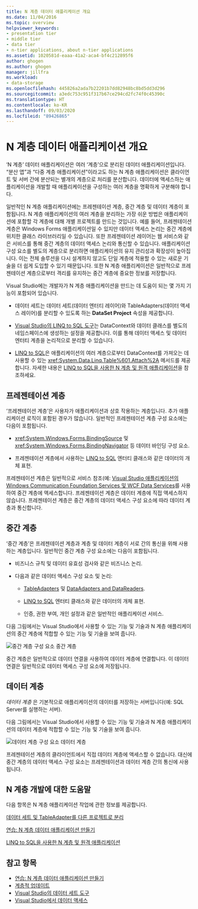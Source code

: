 ```yaml
---
title: N 계층 데이터 애플리케이션 개요
ms.date: 11/04/2016
ms.topic: overview
helpviewer_keywords:
- presentation tier
- middle tier
- data tier
- n-tier applications, about n-tier applications
ms.assetid: 1020581d-eaaa-41a2-aca4-bf4c212895f6
author: ghogen
ms.author: ghogen
manager: jillfra
ms.workload:
- data-storage
ms.openlocfilehash: 445826a2ada7b22201b7dd82948bc8bd5dd3d296
ms.sourcegitcommit: a3edc753c951f317b67ce294cd2fc74f0c45390c
ms.translationtype: HT
ms.contentlocale: ko-KR
ms.lasthandoff: 09/03/2020
ms.locfileid: "89426865"
---
```

# <a name="n-tier-data-applications-overview"></a>N 계층 데이터 애플리케이션 개요
‘N 계층’ 데이터 애플리케이션은 여러 ‘계층’으로 분리된 데이터 애플리케이션입니다.  “분산 앱”과 “다중 계층 애플리케이션”이라고도 하는 N 계층 애플리케이션은 클라이언트 및 서버 간에 분산되는 별개의 계층으로 처리를 분산합니다. 데이터에 액세스하는 애플리케이션을 개발할 때 애플리케이션을 구성하는 여러 계층을 명확하게 구분해야 합니다.

일반적인 N 계층 애플리케이션에는 프레젠테이션 계층, 중간 계층 및 데이터 계층이 포함됩니다. N 계층 애플리케이션의 여러 계층을 분리하는 가장 쉬운 방법은 애플리케이션에 포함할 각 계층에 대해 개별 프로젝트를 만드는 것입니다. 예를 들어, 프레젠테이션 계층은 Windows Forms 애플리케이션일 수 있지만 데이터 액세스 논리는 중간 계층에 위치한 클래스 라이브러리일 수 있습니다. 또한 프레젠테이션 레이어는 웹 서비스와 같은 서비스를 통해 중간 계층의 데이터 액세스 논리와 통신할 수 있습니다. 애플리케이션 구성 요소를 별도의 계층으로 분리하면 애플리케이션의 유지 관리성과 확장성이 높아집니다. 이는 전체 솔루션을 다시 설계하지 않고도 단일 계층에 적용할 수 있는 새로운 기술을 더 쉽게 도입할 수 있기 때문입니다. 또한 N 계층 애플리케이션은 일반적으로 프레젠테이션 계층으로부터 격리를 유지하는 중간 계층에 중요한 정보를 저장합니다.

Visual Studio에는 개발자가 N 계층 애플리케이션을 만드는 데 도움이 되는 몇 가지 기능이 포함되어 있습니다.

- 데이터 세트는 데이터 세트(데이터 엔터티 레이어)와 TableAdapters(데이터 액세스 레이어)를 분리할 수 있도록 하는 **DataSet Project** 속성을 제공합니다.

- [Visual Studio의 LINQ to SQL 도구](../data-tools/linq-to-sql-tools-in-visual-studio2.md)는 DataContext와 데이터 클래스를 별도의 네임스페이스에 생성하는 설정을 제공합니다. 이를 통해 데이터 액세스 및 데이터 엔터티 계층을 논리적으로 분리할 수 있습니다.

- [LINQ to SQL](/dotnet/framework/data/adonet/sql/linq/index)은 애플리케이션의 여러 계층으로부터 DataContext를 가져오는 데 사용할 수 있는 <xref:System.Data.Linq.Table%601.Attach%2A> 메서드를 제공합니다. 자세한 내용은 [LINQ to SQL을 사용한 N 계층 및 원격 애플리케이션](/dotnet/framework/data/adonet/sql/linq/n-tier-and-remote-applications-with-linq-to-sql)을 참조하세요.

## <a name="presentation-tier"></a>프레젠테이션 계층
‘프레젠테이션 계층’은 사용자가 애플리케이션과 상호 작용하는 계층입니다. 추가 애플리케이션 로직이 포함된 경우가 많습니다. 일반적인 프레젠테이션 계층 구성 요소에는 다음이 포함됩니다.

- <xref:System.Windows.Forms.BindingSource> 및 <xref:System.Windows.Forms.BindingNavigator> 등 데이터 바인딩 구성 요소.

- 프레젠테이션 계층에서 사용하는 [LINQ to SQL](/dotnet/framework/data/adonet/sql/linq/index) 엔터티 클래스와 같은 데이터의 개체 표현.

프레젠테이션 계층은 일반적으로 서비스 참조(예: [Visual Studio 애플리케이션의 Windows Communication Foundation Services 및 WCF Data Services](../data-tools/windows-communication-foundation-services-and-wcf-data-services-in-visual-studio.md)를 사용하여 중간 계층에 액세스합니다. 프레젠테이션 계층은 데이터 계층에 직접 액세스하지 않습니다. 프레젠테이션 계층은 중간 계층의 데이터 액세스 구성 요소에 따라 데이터 계층과 통신합니다.

## <a name="middle-tier"></a>중간 계층
‘중간 계층’은 프레젠테이션 계층과 계층 및 데이터 계층이 서로 간의 통신을 위해 사용하는 계층입니다. 일반적인 중간 계층 구성 요소에는 다음이 포함됩니다.

- 비즈니스 규칙 및 데이터 유효성 검사와 같은 비즈니스 논리.

- 다음과 같은 데이터 액세스 구성 요소 및 논리:

  - [TableAdapters](create-and-configure-tableadapters.md) 및 [DataAdapters and DataReaders](/dotnet/framework/data/adonet/dataadapters-and-datareaders).

  - [LINQ to SQL](/dotnet/framework/data/adonet/sql/linq/index) 엔터티 클래스와 같은 데이터의 개체 표현.

  - 인증, 권한 부여, 개인 설정과 같은 일반적인 애플리케이션 서비스.

다음 그림에서는 Visual Studio에서 사용할 수 있는 기능 및 기술과 N 계층 애플리케이션의 중간 계층에 적합할 수 있는 기능 및 기술을 보여 줍니다.

![중간 계층 구성 요소](../data-tools/media/ntiermid.png) 중간 계층

중간 계층은 일반적으로 데이터 연결을 사용하여 데이터 계층에 연결합니다. 이 데이터 연결은 일반적으로 데이터 액세스 구성 요소에 저장됩니다.

## <a name="data-tier"></a>데이터 계층
*데이터 계층* 은 기본적으로 애플리케이션의 데이터를 저장하는 서버입니다(예: SQL Server를 실행하는 서버).

다음 그림에서는 Visual Studio에서 사용할 수 있는 기능 및 기술과 N 계층 애플리케이션의 데이터 계층에 적합할 수 있는 기능 및 기술을 보여 줍니다.

![데이터 계층 구성 요소](../data-tools/media/ntierdatatier.png) 데이터 계층

프레젠테이션 계층의 클라이언트에서 직접 데이터 계층에 액세스할 수 없습니다. 대신에 중간 계층의 데이터 액세스 구성 요소는 프레젠테이션과 데이터 계층 간의 통신에 사용됩니다.

## <a name="help-for-n-tier-development"></a>N 계층 개발에 대한 도움말
다음 항목은 N 계층 애플리케이션 작업에 관한 정보를 제공합니다.

[데이터 세트 및 TableAdapter를 다른 프로젝트로 분리](../data-tools/separate-datasets-and-tableadapters-into-different-projects.md)

[연습: N 계층 데이터 애플리케이션 만들기](../data-tools/walkthrough-creating-an-n-tier-data-application.md)

[LINQ to SQL을 사용한 N 계층 및 원격 애플리케이션](/dotnet/framework/data/adonet/sql/linq/n-tier-and-remote-applications-with-linq-to-sql)

## <a name="see-also"></a>참고 항목

- [연습: N 계층 데이터 애플리케이션 만들기](../data-tools/walkthrough-creating-an-n-tier-data-application.md)
- [계층적 업데이트](../data-tools/hierarchical-update.md)
- [Visual Studio의 데이터 세트 도구](../data-tools/dataset-tools-in-visual-studio.md)
- [Visual Studio에서 데이터 액세스](../data-tools/accessing-data-in-visual-studio.md)
